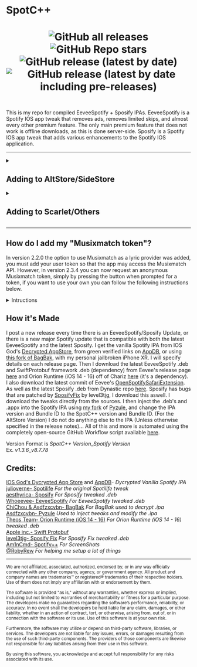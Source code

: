 # SpotC++
<h1 align="center">

![GitHub all releases](https://img.shields.io/github/downloads/SpotCompiled/SpotC-Plus-Plus/total?label=Downloads&style=for-the-badge) 
![GitHub Repo stars](https://img.shields.io/github/stars/SpotCompiled/SpotC-Plus-Plus?label=Stars&style=for-the-badge) 
![GitHub release (latest by date)](https://img.shields.io/github/v/release/SpotCompiled/SpotC-Plus-Plus?label=Release&style=for-the-badge) 
![GitHub release (latest by date including pre-releases)](https://img.shields.io/github/v/release/SpotCompiled/SpotC-Plus-Plus?include_prereleases&label=PRE-Release&style=for-the-badge) 

</h1>

<br/>This is my repo for compiled EeveeSpotify + Sposify IPAs. EeveeSpotify is a Spotify IOS app tweak that removes ads, removes limited skips, and almost every other premium feature. The only main premium feature that does not work is offline downloads, as this is done server-side. Sposify is a Spotify IOS app tweak that adds various enhancements to the Spotify IOS application.

***
<details>
<summary><h2>Adding to AltStore/SideStore</h2></summary>

### Option One:<br/>
You can add my repo to AltStore or SideStore for automatic updates and conviniance, by following the steps below:<br/>
[Click this link](https://spotc-repo.yodaluca.dev/AltStoreAdd) on your device with SideStore/AltStore and it will open SideStore/AltStore with it prompting you to add the source.

### Option Two:<br/>
You can add my repo to AltStore *Beta* or SideStore for automatic updates and conviniance, by following the steps below:<br/>
1. Tap "Sources" in the top-right corner of the Browse tab.<br/>
2. Tap the ”+” button and add my source by entering its URL "[https://spotc-repo.yodaluca.dev/AltStore%20Repo.json](https://spotc-repo.yodaluca.dev/AltStore%20Repo.json)"
3. Now any "SpotC" Apps will show up in AltStore/SideStore under the "Browse" tab where you can install and update my apps easily from within AltStore/SideStore.<br/>

</details>

<details>
<summary><h2>Adding to Scarlet/Others</h2></summary>

You can add my repo to Scarlet and other sideloading apps for automatic updates and conviniance, by following the steps below:<br/>
1. Press and hold the Install button in top right.
2. Select "Add Repo"
3. Enter the URL "[https://spotc-repo.yodaluca.dev/Scarlet%20Repo.json](https://spotc-repo.yodaluca.dev/Scarlet%20Repo.json)"
4. Now any "SpotC" Apps will show up in Scarlet (or other sideloading apps) where you can install and update my apps easily from within Scarlet.<br/>

</details>

***

## How do I add my "Musixmatch token"?<br/>
In version 2.2.0 the option to use Musixmatch as a lyric provider was added, you must add your user token so that the app may access the Musixmatch API. However, in version 2.3.4 you can now request an anonymous Musixmatch token, simply by pressing the button when prompted for a token, if you want to use your own you can follow the following instructions below.
<details>
<summary>Intructions</summary><be>
1. Download the Musixmatch Lyrics Finder app from the app store.<br/>
2. Open the Musixmatch app.<br/>
3. Login/Create an account.<br/>
4. Go to settings (Top right corner) > Scroll all the way down > click "Get help" > click "Copy debug info"<br/>
5. Paste this into SpotC++, when it asks you for your user token.<br/>
</details>

## How it's Made<br/>
I post a new release every time there is an EeveeSpotify/Sposify Update, or there is a new major Spotify update that is compatible with both the latest EeveeSpotify and the latest Sposify. I get the vanilla Spotify IPA from IOS God's [Decrypted AppStore](https://armconverter.com/decryptedappstore/us/spotify), from green verified links on [AppDB](https://appdb.to/app/ios/324684580), or using [this fork of BagBak](https://github.com/TbhLovers/bagbak), with my personal jailbroken iPhone XR. I will specify details on each release page. Then I download the latest EeveeSpotify .deb and SwiftProtobuf framework .deb (dependency) from Eevee's release page [here](https://github.com/whoeevee/EeveeSpotify/releases/latest) and Orion Runtime (iOS 14 - 16) off of Chariz [here](https://chariz.com/get/orion-runtime14) (it's a dependency). I also download the latest commit of Eevee's [OpenSpotifySafariExtension](https://github.com/whoeevee/OpenSpotifySafariExtension). As well as the latest Sposify .deb from  Dynastic repo [here](https://repo.dynastic.co/package/com.spos). Sposify has bugs that are patched by [SposifyFix](https://level3tjg.me/repo) by level3tjg, I download this aswell. I download the tweaks directly from the sources. I then inject the .deb's and .appx into the Spotify IPA using [my fork](https://github.com/yodaluca23/pyzule) of [Pyzule](https://github.com/asdfzxcvbn/pyzule), and change the IPA version and Bundle ID to the SpotC++ version and Bundle ID. (For the AltStore Version) I do not do anything else to the IPA (Unless otherwise specified in the release notes)... All of this and more is automated using the completely open-source GitHub Workflow script available [here](https://github.com/SpotCompiled/SpotC-Plus-Plus/blob/main/.github/workflows/Build%20and%20Release.yml).

Version Format is *SpotC++ Version*\_*Spotify Version*<br/>
Ex. *v1.3.6*\_*v8.7.78*<br/>

## Credits:<br/>
[IOS God's Dycrypted App Store](https://armconverter.com/decryptedappstore/us/spotify) and [AppDB](https://appdb.to/app/ios/324684580)- *Dycrypted Vanilla Spotify IPA*<br/>
[julioverne-  Spotilife](https://julio.hackyouriphone.org/) *For the original Spotilife tweak*<br/>
[aesthyrica- Sposify](https://repo.dynastic.co/package/com.spos) *For Sposify tweaked  .deb*<br/>
[Whoeevee-  EeveeSpotify](https://github.com/whoeevee/EeveeSpotify) *For EeveeSpotify tweaked .deb*<br/>
[ChiChou & Asdfzxcvbn-  BagBak](https://github.com/TbhLovers/bagbak) *For BagBak used to decrypt .ipa*<br/>
[Asdfzxcvbn-  Pyzule](https://github.com/asdfzxcvbn/pyzule) *Used to inject tweaks and modify the .ipa*<br/>
[Theos Team-  Orion Runtime (iOS 14 - 16)](https://chariz.com/get/orion-runtime14) *For Orion Runtime (iOS 14 - 16) tweaked .deb*<br/>
[Apple inc.-  Swift Protobuf](https://github.com/apple/swift-protobuf)<br/>
[level3tjg- Sposify Fix](https://level3tjg.me/repo/) *For Sposify Fix tweaked  .deb*<br/>
[Am1nCmd- Spotify++](https://appdb.to/app/cydia/1900000540) *For ScreenShots*<br/>
[@RobyRew](https://github.com/RobyRew) *For helping me setup a lot of things*
***
<sup>We are not affiliated, associated, authorized, endorsed by, or in any way officially connected with any other company, agency, or government agency. All product and company names are trademarks™ or registered® trademarks of their respective holders. Use of them does not imply any affiliation with or endorsement by them.

<sup>The software is provided "as is," without any warranties, whether express or implied, including but not limited to warranties of merchantability or fitness for a particular purpose. The developers make no guarantees regarding the software’s performance, reliability, or accuracy. In no event shall the developers be held liable for any claim, damages, or other liability, whether in an action of contract, tort, or otherwise, arising from, out of, or in connection with the software or its use. Use of this software is at your own risk.

<sup>Furthermore, the software may utilize or depend on third-party software, libraries, or services. The developers are not liable for any issues, errors, or damages resulting from the use of such third-party components. The providers of those components are likewise not responsible for any liabilities arising from their use in this software.

<sup>By using this software, you acknowledge and accept full responsibility for any risks associated with its use.
